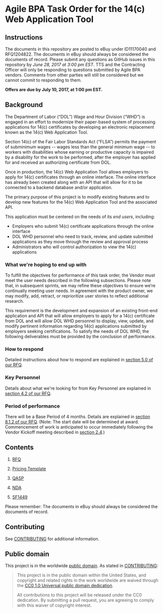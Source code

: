 # Agile BPA Task Order for the 14(c) Web Application Tool

## Instructions

The documents in this repository are posted to eBuy under ID11170040 and RFQ1204822. The documents in eBuy should always be considered the documents of record. Please submit any questions as GitHub issues in this repository by *June 28, 2017 at 3:00 pm EST*. TTS and the Contracting Officer will only be responding to questions submitted by Agile BPA vendors. Comments from other parties will still be considered but we cannot commit to responding to them.

**Offers are due by July 10, 2017, at 1:00 pm EST.**

## Background

The Department of Labor (“DOL”) Wage and Hour Division (“WHD”) is engaged in an effort to modernize their paper-based system of processing applications for 14(c) certificates by developing an electronic replacement known as the 14(c) Web Application Tool.
 
Section 14(c) of the Fair Labor Standards Act (“FLSA”) permits the payment of subminimum wages -- wages less than the general minimum wage -- to workers with disabilities whose earning or productive capacity is impaired by a disability for the work to be performed, after the employer has applied for and received an authorizing certificate from DOL.
 
Once in production, the 14(c) Web Application Tool allows employers to apply for 14(c) certificates through an online interface. The online interface has already been created along with an API that will allow for it to be connected to a backend database and/or application.
 
The primary purpose of this project is to modify existing features and to develop new features for the 14(c) Web Application Tool and the associated API.

This application must be centered on the needs of its *end users*, including:
- Employers who submit 14(c) certificate applications through the online interface
- DOL WHD personnel who need to track, review, and update submitted applications as they move through the review and approval process
- Administrators who will control authorization to view the 14(c) applications

### What we're hoping to end up with

To fulfill the objectives for performance of this task order, the Vendor must meet the user needs described in the following subsections. Please note that, in subsequent sprints, we may refine these objectives to ensure we’re continually meeting user needs. In agreement with the product owner, we may modify, add, retract, or reprioritize user stories to reflect additional research.
 
This requirement is the development and expansion of an existing front-end application and API that will allow employers to apply for a 14(c) certificate from DOL and will allow DOL WHD personnel to display, view, update, and modify pertinent information regarding 14(c) applications submitted by employers seeking certifications. To satisfy the needs of DOL WHD, the following deliverables must be provided by the conclusion of performance.


### How to respond

Detailed instructions about how to respond are explained in [section 5.0 of our RFQ](solicitation_documents/RFQ.md#50-instructions-to-offerors).

### Key Personnel

Details about what we're looking for from Key Personnel are explained in [section 4.2 of our RFQ](solicitation_documents/RFQ.md#42-key-personnel).

### Period of performance

There will be a Base Period of 4 months. Details are explained in [section 8.1.2 of our RFQ](solicitation_documents/RFQ.md#812-period-place-and-hours-of-performance). (Note: The start date will be determined at award. Commencement of work is anticipated to occur immediately following the Vendor Kickoff meeting described in [section 2.4](solicitation_documents/RFQ.md#24-post-award-orientation-conference).)

## Contents

1. [RFQ](solicitation_documents/RFQ.md)

2. [Pricing Template](solicitation_documents/Pricing_Template.xlsx)

3. [QASP](solicitation_documents/QASP.md)

4. [NDA](solicitation_documents/NDA.md)

5. [SF1449](solicitation_documents/SF1449.pdf)

Please remember: The documents in eBuy should always be considered the documents of record.

## Contributing

See [CONTRIBUTING](CONTRIBUTING.md) for additional information.


## Public domain

This project is in the worldwide [public domain](LICENSE.md). As stated in [CONTRIBUTING](CONTRIBUTING.md):

> This project is in the public domain within the United States, and copyright and related rights in the work worldwide are waived through the [CC0 1.0 Universal public domain dedication](https://creativecommons.org/publicdomain/zero/1.0/).
>
> All contributions to this project will be released under the CC0 dedication. By submitting a pull request, you are agreeing to comply with this waiver of copyright interest.
